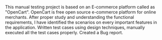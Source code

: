 This manual testing project is based on an E-commerce platform called as "OpenCart".
OpenCart is free open source e-commerce platform for online merchants.
After proper study and understanding the functional requirements, I have identified the scenarios on every important features in the application.
Written test cases using design techniques, manually executed all the test cases properly.
Created a Bug report.
